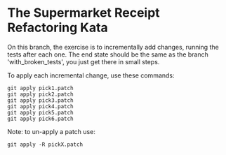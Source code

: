 # The Supermarket Receipt Refactoring Kata

On this branch, the exercise is to incrementally add changes, running the tests after each one. 
The end state should be the same as the branch 'with_broken_tests', you just get there in small steps.

To apply each incremental change, use these commands:

    git apply pick1.patch
    git apply pick2.patch
    git apply pick3.patch
    git apply pick4.patch
    git apply pick5.patch
    git apply pick6.patch
    
Note: to un-apply a patch use:

    git apply -R pickX.patch
       